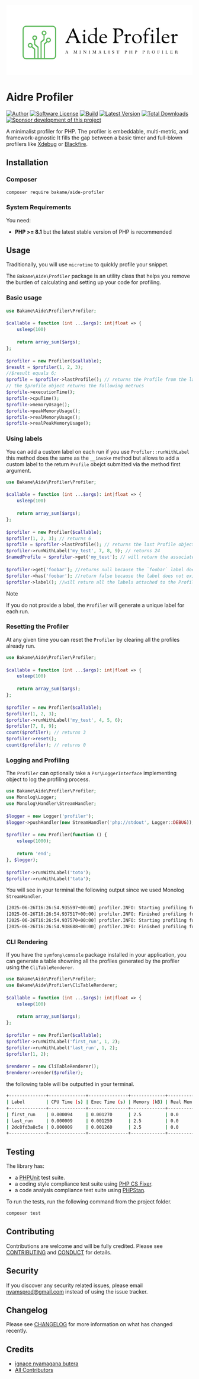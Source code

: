 ![Aide-profiler](.github/logo.png?raw=true)

# Aidre Profiler

[![Author](http://img.shields.io/badge/author-@nyamsprod-blue.svg?style=flat-square)](https://twitter.com/nyamsprod)
[![Software License](https://img.shields.io/badge/license-MIT-brightgreen.svg?style=flat-square)](LICENSE)
[![Build](https://github.com/bakame-php/aide-profiler/workflows/build/badge.svg)](https://github.com/bakame-php/aide-profiler/actions?query=workflow%3A%22build%22)
[![Latest Version](https://img.shields.io/github/release/bakame-php/aide-profiler.svg?style=flat-square)](https://github.com/bakame-php/aide-profiler/releases)
[![Total Downloads](https://img.shields.io/packagist/dt/bakame/aide-profiler.svg?style=flat-square)](https://packagist.org/packages/bakame/aide-profiler)
[![Sponsor development of this project](https://img.shields.io/badge/sponsor%20this%20package-%E2%9D%A4-ff69b4.svg?style=flat-square)](https://github.com/sponsors/nyamsprod)

A minimalist profiler for PHP. The profiler is embeddable, multi-metric, and framework-agnostic 
It fills the gap between a basic timer and full-blown profilers like [Xdebug](https://xdebug.org/) or [Blackfire](https://www.blackfire.io/).

## Installation

### Composer

~~~
composer require bakame/aide-profiler
~~~

### System Requirements

You need:

- **PHP >= 8.1** but the latest stable version of PHP is recommended

## Usage

Traditionally, you will use `microtime` to quickly profile your snippet.

The `Bakame\Aide\Profiler` package is an utility class that helps you remove
the burden of calculating and setting up your code for profiling.

### Basic usage

```php
use Bakame\Aide\Profiler\Profiler;

$callable = function (int ...$args): int|float => {
    usleep(100)
    
    return array_sum($args);
}; 

$profiler = new Profiler($callable);
$result = $profiler(1, 2, 3);
//$result equals 6;
$profile = $profiler->lastProfile(); // returns the Profile from the last call
// the $profile object returns the following metrucs
$profile->executionTime();
$profile->cpuTime(); 
$profile->memoryUsage();
$profile->peakMemoryUsage();
$profile->realMemoryUsage();
$profile->realPeakMemoryUsage();
````

### Using labels

You can add a custom label on each run if you use `Profiler::runWithLabel` this method does the same as the `__invoke` method but
allows to add a custom label to the return `Profile` obejct submitted via the method first argument.

```php
use Bakame\Aide\Profiler\Profiler;

$callable = function (int ...$args): int|float => {
    usleep(100)
    
    return array_sum($args);
}; 

$profiler = new Profiler($callable);
$profiler(1, 2, 3); // returns 6
$profile = $profiler->lastProfile(); // returns the last Profile object from the last call
$profiler->runWithLabel('my_test', 7, 8, 9); // returns 24
$namedProfile = $profiler->get('my_test'); // will return the associated Profile

$profiler->get('foobar'); //returns null because the `foobar` label does not exist
$profiler->has('foobar'); //return false because the label does not exist
$profiler->label(); //will return all the labels attached to the Profiler
````

> [!NOTE]  
> If you do not provide a label, the `Profiler` will generate a unique label for each run.

### Resetting the Profiler

At any given time you can reset the `Profiler` by clearing all the profiles already run.

```php
use Bakame\Aide\Profiler\Profiler;

$callable = function (int ...$args): int|float => {
    usleep(100)
    
    return array_sum($args);
}; 

$profiler = new Profiler($callable);
$profiler(1, 2, 3);
$profiler->runWithLabel('my_test', 4, 5, 6);
$profiler(7, 8, 9);
count($profiler); // returns 3
$profiler->reset();
count($profiler); // returns 0
```

### Logging and Profiling

The `Profiler` can optionally take a `Psr\LoggerInterface` implementing object to log the profiling process.

```php
use Bakame\Aide\Profiler\Profiler;
use Monolog\Logger;
use Monolog\Handler\StreamHandler;

$logger = new Logger('profiler');
$logger->pushHandler(new StreamHandler('php://stdout', Logger::DEBUG));

$profiler = new Profiler(function () {
    usleep(1000);

    return 'end';
}, $logger);

$profiler->runWithLabel('toto');
$profiler->runWithLabel('tata');
```

You will see in your terminal the following output since we used Monolog `StreamHandler`.

```bash 
[2025-06-26T16:26:54.935597+00:00] profiler.INFO: Starting profiling for label: toto [] []
[2025-06-26T16:26:54.937517+00:00] profiler.INFO: Finished profiling for label: toto {"cpu_time":2.1e-5,"memory_usage":2536.0,"real_memory_usage":0.0,"peak_memory_usage":0.0,"real_peak_memory_usage":0.0} []
[2025-06-26T16:26:54.937570+00:00] profiler.INFO: Starting profiling for label: tata [] []
[2025-06-26T16:26:54.938688+00:00] profiler.INFO: Finished profiling for label: tata {"cpu_time":1.3000000000000001e-5,"memory_usage":2536.0,"real_memory_usage":0.0,"peak_memory_usage":0.0,"real_peak_memory
```

### CLI Rendering

If you have the `symfony\console` package installed in your application, you can generate
a table showning all the profiles generated by the profiler using the `CliTableRenderer`.

```php
use Bakame\Aide\Profiler\Profiler;
use Bakame\Aide\Profiler\CliTableRenderer;

$callable = function (int ...$args): int|float => {
    usleep(100)
    
    return array_sum($args);
}; 

$profiler = new Profiler($callable);
$profiler->runWithLabel('first_run', 1, 2);
$profiler->runWithLabel('last_run', 1, 2);
$profiler(1, 2);

$renderer = new CliTableRenderer();
$renderer->render($profiler);
```
the following table will be outputted in your terminal.

```bash
+--------------+--------------+---------------+-------------+---------------+---------------+----------------+
| Label        | CPU Time (s) | Exec Time (s) | Memory (kB) | Real Mem (kB) | Peak Mem (kB) | Real Peak (kB) |
+--------------+--------------+---------------+-------------+---------------+---------------+----------------+
| first_run    | 0.000094     | 0.001270      | 2.5         | 0.0           | 0.0           | 0.0            |
| last_run     | 0.000009     | 0.001259      | 2.5         | 0.0           | 0.0           | 0.0            |
| 2dc8fd3a8c5e | 0.000009     | 0.001260      | 2.5         | 0.0           | 0.0           | 0.0            |
+--------------+--------------+---------------+-------------+---------------+---------------+----------------+
```

## Testing

The library has:

- a [PHPUnit](https://phpunit.de) test suite.
- a coding style compliance test suite using [PHP CS Fixer](https://cs.symfony.com/).
- a code analysis compliance test suite using [PHPStan](https://github.com/phpstan/phpstan).

To run the tests, run the following command from the project folder.

```bash
composer test
```

## Contributing

Contributions are welcome and will be fully credited. Please see [CONTRIBUTING](.github/CONTRIBUTING.md) and [CONDUCT](.github/CODE_OF_CONDUCT.md) for details.

## Security

If you discover any security related issues, please email nyamsprod@gmail.com instead of using the issue tracker.

## Changelog

Please see [CHANGELOG](CHANGELOG.md) for more information on what has changed recently.

## Credits

- [ignace nyamagana butera](https://github.com/nyamsprod)
- [All Contributors](https://github.com/bakame-php/aide/graphs/contributors)